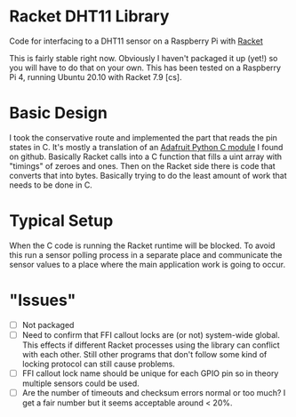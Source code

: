 # Racket DHT11 Library

Code for interfacing to a DHT11 sensor on a Raspberry Pi with [Racket][1]

This is fairly stable right now.  Obviously I haven't packaged it up (yet!) so
you will have to do that on your own.  This has been tested on a Raspberry Pi
4, running Ubuntu 20.10 with Racket 7.9 [cs].

# Basic Design

I took the conservative route and implemented the part that reads the pin
states in C.  It's mostly a translation of an [Adafruit Python C module][2] I
found on github.  Basically Racket calls into a C function that fills a uint
array with "timings" of zeroes and ones.  Then on the Racket side there is code
that converts that into bytes.  Basically trying to do the least amount of work
that needs to be done in C.

# Typical Setup

When the C code is running the Racket runtime will be blocked.  To avoid this
run a sensor polling process in a separate place and communicate the sensor
values to a place where the main application work is going to occur.

# "Issues"

- [ ] Not packaged
- [ ] Need to confirm that FFI callout locks are (or not) system-wide global.
      This effects if different Racket processes using the library can conflict
      with each other.  Still other programs that don't follow some kind of
      locking protocol can still cause problems.
- [ ] FFI callout lock name should be unique for each GPIO pin so in theory
      multiple sensors could be used.
- [ ] Are the number of timeouts and checksum errors normal or too much?  I get a fair
      number but it seems acceptable around < 20%.

[1]: https://www.racket-lang.org/
[2]: https://github.com/adafruit/Adafruit_Python_DHT

